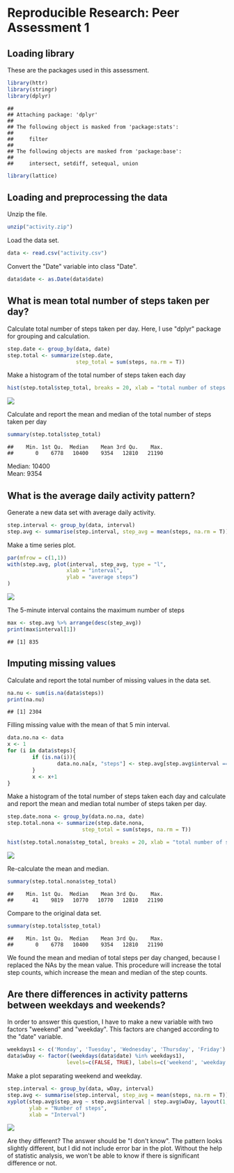 # Reproducible Research: Peer Assessment 1
## Loading library
These are the packages used in this assessment. 

```r
library(httr)
library(stringr)
library(dplyr)
```

```
## 
## Attaching package: 'dplyr'
## 
## The following object is masked from 'package:stats':
## 
##     filter
## 
## The following objects are masked from 'package:base':
## 
##     intersect, setdiff, setequal, union
```

```r
library(lattice)
```
## Loading and preprocessing the data
Unzip the file.

```r
unzip("activity.zip")
```
Load the data set.

```r
data <- read.csv("activity.csv")
```
Convert the "Date" variable into class "Date".

```r
data$date <- as.Date(data$date)
```

## What is mean total number of steps taken per day?
Calculate total number of steps taken per day. Here, I use "dplyr" package for grouping and calculation. 

```r
step.date <- group_by(data, date)
step.total <- summarize(step.date, 
                      step_total = sum(steps, na.rm = T))
```
Make a histogram of the total number of steps taken each day

```r
hist(step.total$step_total, breaks = 20, xlab = "total number of steps taken by each day", col = "blue")
```

![](PA1_template_files/figure-html/unnamed-chunk-6-1.png) 

Calculate and report the mean and median of the total number of steps taken per day

```r
summary(step.total$step_total)
```

```
##    Min. 1st Qu.  Median    Mean 3rd Qu.    Max. 
##       0    6778   10400    9354   12810   21190
```
Median: 10400  
Mean: 9354  

## What is the average daily activity pattern?
Generate a new data set with average daily activity. 

```r
step.interval <- group_by(data, interval)
step.avg <- summarise(step.interval, step_avg = mean(steps, na.rm = T))
```
Make a time series plot.

```r
par(mfrow = c(1,1))
with(step.avg, plot(interval, step_avg, type = "l", 
                   xlab = "interval", 
                   ylab = "average steps")
)
```

![](PA1_template_files/figure-html/unnamed-chunk-9-1.png) 

The 5-minute interval contains the maximum number of steps

```r
max <- step.avg %>% arrange(desc(step_avg))
print(max$interval[1])
```

```
## [1] 835
```

## Imputing missing values
Calculate and report the total number of missing values in the data set. 

```r
na.nu <- sum(is.na(data$steps))
print(na.nu)
```

```
## [1] 2304
```
Filling missing value with the mean of that 5 min interval.

```r
data.no.na <- data
x <- 1
for (i in data$steps){
        if (is.na(i)){
                data.no.na[x, "steps"] <- step.avg[step.avg$interval == data.no.na[x, "interval"], ]$step_avg
        }
        x <- x+1
}
```
Make a histogram of the total number of steps taken each day and calculate and report the mean and median total number of steps taken per day. 

```r
step.date.nona <- group_by(data.no.na, date)
step.total.nona <- summarize(step.date.nona, 
                        step_total = sum(steps, na.rm = T))

hist(step.total.nona$step_total, breaks = 20, xlab = "total number of steps taken by each day", col = "blue")
```

![](PA1_template_files/figure-html/unnamed-chunk-13-1.png) 

Re-calculate the mean and median.

```r
summary(step.total.nona$step_total)
```

```
##    Min. 1st Qu.  Median    Mean 3rd Qu.    Max. 
##      41    9819   10770   10770   12810   21190
```
Compare to the original data set.

```r
summary(step.total$step_total)
```

```
##    Min. 1st Qu.  Median    Mean 3rd Qu.    Max. 
##       0    6778   10400    9354   12810   21190
```
We found the mean and median of total steps per day changed, because I replaced the NAs by the mean value. This procedure will increase the total step counts, which increase the mean and median of the step counts. 

## Are there differences in activity patterns between weekdays and weekends?
In order to answer this question, I have to make a new variable with two factors "weekend" and "weekday". This factors are changed according to the "date" variable. 

```r
weekdays1 <- c('Monday', 'Tuesday', 'Wednesday', 'Thursday', 'Friday')
data$wDay <- factor((weekdays(data$date) %in% weekdays1), 
                   levels=c(FALSE, TRUE), labels=c('weekend', 'weekday'))
```

Make a plot separating weekend and weekday. 

```r
step.interval <- group_by(data, wDay, interval)
step.avg <- summarise(step.interval, step_avg = mean(steps, na.rm = T))
xyplot(step.avg$step_avg ~ step.avg$interval | step.avg$wDay, layout(1, 2), type = "l", 
       ylab = "Number of steps", 
       xlab = "Interval")
```

![](PA1_template_files/figure-html/unnamed-chunk-17-1.png) 

Are they different?
The answer should be "I don't know". The pattern looks slightly different, but I did not include error bar in the plot. Without the help of statistic analysis, we won't be able to know if there is significant difference or not. 
